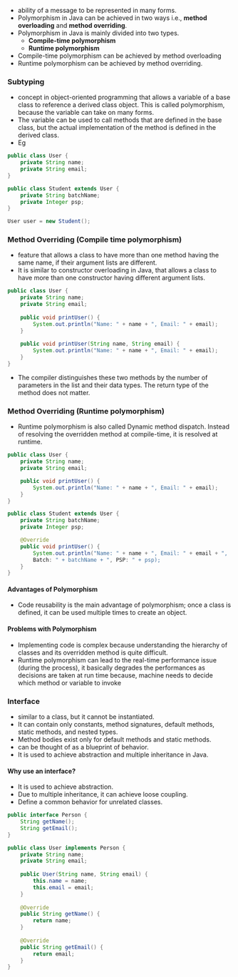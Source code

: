 - ability of a message to be represented in many forms.
- Polymorphism in Java can be achieved in two ways i.e., **method overloading** and **method overriding**.
- Polymorphism in Java is mainly divided into two types.
   -  **Compile-time polymorphism**
   -  **Runtime polymorphism**
- Compile-time polymorphism can be achieved by method overloading
- Runtime polymorphism can be achieved by method overriding.

### Subtyping
- concept in object-oriented programming that allows a variable of a base class to reference a derived class object. This is called polymorphism, because the variable can take on many forms.
- The variable can be used to call methods that are defined in the base class, but the actual implementation of the method is defined in the derived class.
- Eg
```java
public class User {
	private String name;
	private String email;
}

public class Student extends User {
	private String batchName;
	private Integer psp;
}

User user = new Student();
```

### Method Overriding (Compile time polymorphism)
- feature that allows a class to have more than one method having the same name, if their argument lists are different. 
- It is similar to constructor overloading in Java, that allows a class to have more than one constructor having different argument lists.
```java
public class User {
	private String name;
	private String email;
	
	public void printUser() {
		System.out.println("Name: " + name + ", Email: " + email);
	}
	
	public void printUser(String name, String email) {
		System.out.println("Name: " + name + ", Email: " + email);
	}
}
```

- The compiler distinguishes these two methods by the number of parameters in the list and their data types. The return type of the method does not matter.

### Method Overriding (Runtime polymorphism)
- Runtime polymorphism is also called Dynamic method dispatch. Instead of resolving the overridden method at compile-time, it is resolved at runtime.
```java
public class User {
	private String name;
	private String email;

	public void printUser() {
		System.out.println("Name: " + name + ", Email: " + email);
	}
}

public class Student extends User {
	private String batchName;
	private Integer psp;

	@Override
	public void printUser() {
		System.out.println("Name: " + name + ", Email: " + email + ",
		Batch: " + batchName + ", PSP: " + psp);
	}
}
```

#### Advantages of Polymorphism
- Code reusability is the main advantage of polymorphism; once a class is defined, it can be used multiple times to create an object.

#### Problems with Polymorphism
- Implementing code is complex because understanding the hierarchy of classes and its overridden method is quite difficult.
- Runtime polymorphism can lead to the real-time performance issue (during the process), it basically degrades the performances as decisions are taken at run time because, machine needs to decide which method or variable to invoke

### Interface
- similar to a class, but it cannot be instantiated. 
- It can contain only constants, method signatures, default methods, static methods, and nested types. 
- Method bodies exist only for default methods and static methods.
-  can be thought of as a blueprint of behavior. 
- It is used to achieve abstraction and multiple inheritance in Java.

#### Why use an interface?
- It is used to achieve abstraction.
- Due to multiple inheritance, it can achieve loose coupling. 
- Define a common behavior for unrelated classes.

```java
public interface Person {
	String getName();
	String getEmail();
}

public class User implements Person {
	private String name;
	private String email;
	
	public User(String name, String email) {
		this.name = name;
		this.email = email;
	}
	
	@Override
	public String getName() {
		return name;
	}
	
	@Override
	public String getEmail() {
		return email;
	}
}
```